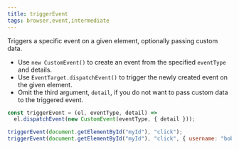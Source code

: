 ```yaml
---
title: triggerEvent
tags: browser,event,intermediate
---
```


Triggers a specific event on a given element, optionally passing custom data.

- Use `new CustomEvent()` to create an event from the specified `eventType` and details.
- Use `EventTarget.dispatchEvent()` to trigger the newly created event on the given element.
- Omit the third argument, `detail`, if you do not want to pass custom data to the triggered event.

```js
const triggerEvent = (el, eventType, detail) =>
  el.dispatchEvent(new CustomEvent(eventType, { detail }));
```

```js
triggerEvent(document.getElementById("myId"), "click");
triggerEvent(document.getElementById("myId"), "click", { username: "bob" });
```
